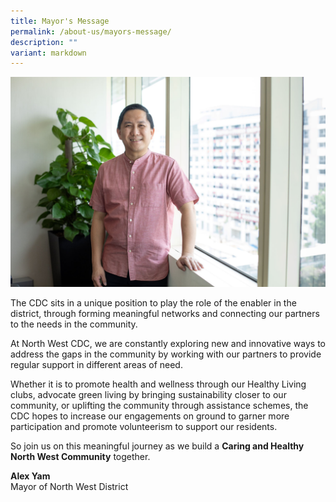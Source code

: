 ```yaml
---
title: Mayor's Message
permalink: /about-us/mayors-message/
description: ""
variant: markdown
---
```

![](/images/About%20Us/Image-220.jpg)

The CDC sits in a unique position to play the role of the enabler in the district, through forming meaningful networks and connecting our partners to the needs in the community.

At North West CDC, we are constantly exploring new and innovative ways to address the gaps in the community by working with our partners to provide regular support in different areas of need.

Whether it is to promote health and wellness through our Healthy Living clubs, advocate green living by bringing sustainability closer to our community, or uplifting the community through assistance schemes, the CDC hopes to increase our engagements on ground to garner more participation and promote volunteerism to support our residents.

So join us on this meaningful journey as we build a **Caring and Healthy North West Community** together.

**Alex Yam**<br>
Mayor of North West District